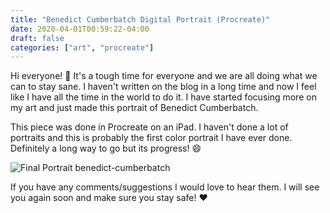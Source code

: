 ```yaml
---
title: "Benedict Cumberbatch Digital Portrait (Procreate)"
date: 2020-04-01T00:59:22-04:00
draft: false
categories: ["art", "procreate"]
---
```


Hi everyone! :wave: It's a tough time for everyone and we are all doing what we can to stay sane. I haven't written on the blog in a long time and now I feel like I have all the time in the world to do it. I have started focusing more on my art and just made this portrait of Benedict Cumberbatch. 

This piece was done in Procreate on an iPad. I haven't done a lot of portraits and this is probably the first color portrait I have ever done. Definitely a long way to go but its progress! :smile: 

![Final Portrait benedict-cumberbatch](/images/benedict-cumberbatch.png)

If you have any comments/suggestions I would love to hear them. I will see you again soon and make sure you stay safe! :heart: